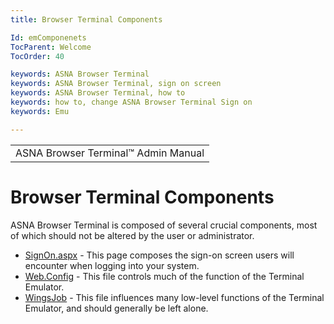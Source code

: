 ```yaml
---
title: Browser Terminal Components

Id: emComponenets
TocParent: Welcome
TocOrder: 40

keywords: ASNA Browser Terminal
keywords: ASNA Browser Terminal, sign on screen
keywords: ASNA Browser Terminal, how to
keywords: how to, change ASNA Browser Terminal Sign on
keywords: Emu

---
```


<table>
                    <tr>
                        <td>
                            <span class="OH_MultiViewContainerPanelDhtmlTable">
                                ASNA Browser Terminal&#8482; Admin Manual
                            </span>
                        </td>
                    </tr>
</table>

# Browser Terminal Components
ASNA Browser Terminal is composed of several crucial components, most of which should not be altered by the user or administrator.

- [SignOn.aspx](signonscreen.html) - This page composes the sign-on screen users will encounter when logging into your system.
- [Web.Config](WebConfigAppSettings.html) - This file controls much of the function of the Terminal Emulator.
- [WingsJob](WingsJob.html) - This file influences many low-level functions of the Terminal Emulator, and should generally be left alone.

